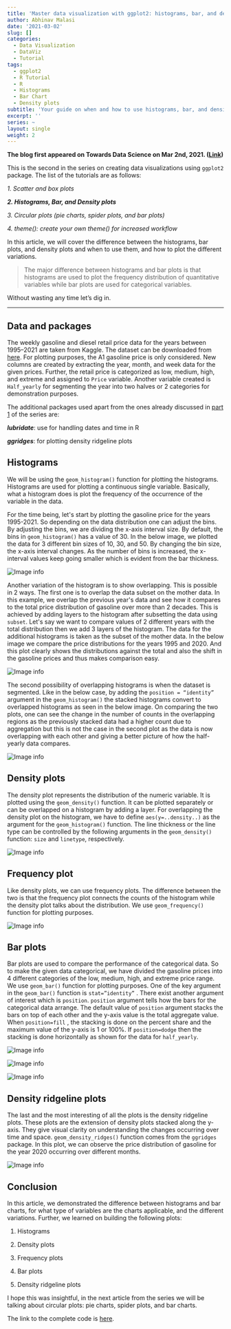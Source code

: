 ```yaml
---
title: 'Master data visualization with ggplot2: histograms, bar, and density plots'
author: Abhinav Malasi
date: '2021-03-02'
slug: []
categories:
  - Data Visualization
  - DataViz
  - Tutorial
tags:
  - ggplot2
  - R Tutorial
  - R
  - Histograms
  - Bar Chart
  - Density plots
subtitle: 'Your guide on when and how to use histograms, bar, and density plots in R'
excerpt: ''
series: ~
layout: single
weight: 2
---
```

**The blog first appeared on Towards Data Science on Mar 2nd, 2021. ([Link](https://towardsdatascience.com/master-data-visualization-with-ggplot2-histograms-bar-and-density-plots-86c8290c9adc?sk=17339a5298df8451cd6d0387f83eca4a))**

This is the second in the series on creating data visualizations using `ggplot2` package. The list of the tutorials are as follows:

_1. Scatter and box plots_

**_2. Histograms, Bar, and Density plots_**

_3. Circular plots (pie charts, spider plots, and bar plots)_

_4. theme(): create your own theme() for increased workflow_

In this article, we will cover the difference between the histograms, bar plots, and density plots and when to use them, and how to plot the different variations.

> The major difference between histograms and bar plots is that histograms are used to plot the frequency distribution of quantitative variables while bar plots are used for categorical variables.

Without wasting any time let’s dig in.

----

## Data and packages

The weekly gasoline and diesel retail price data for the years between 1995–2021 are taken from Kaggle. The dataset can be downloaded from [here](https://www.kaggle.com/mruanova/us-gasoline-and-diesel-retail-prices-1995202). For plotting purposes, the A1 gasoline price is only considered. New columns are created by extracting the year, month, and week data for the given prices. Further, the retail price is categorized as low, medium, high, and extreme and assigned to `Price` variable. Another variable created is `Half_yearly` for segmenting the year into two halves or 2 categories for demonstration purposes.

<script src="https://gist.github.com/amalasi2418/d7f722690a6f78feb3b8e8c6366d9bc3.js"></script>

<script src="https://gist.github.com/amalasi2418/b8bb3a55b209bf3d8c28406fc2c9391f.js"></script>

The additional packages used apart from the ones already discussed in [part 1](https://towardsdatascience.com/master-data-visualization-with-ggplot2-scatter-and-box-plots-2f0c14cf2b26) of the series are:

**_lubridate_**: use for handling dates and time in R

**_ggridges_**: for plotting density ridgeline plots

## Histograms

We will be using the `geom_histogram()` function for plotting the histograms. Histograms are used for plotting a continuous single variable. Basically, what a histogram does is plot the frequency of the occurrence of the variable in the data.

For the time being, let's start by plotting the gasoline price for the years 1995-2021. So depending on the data distribution one can adjust the bins. By adjusting the bins, we are dividing the x-axis interval size. By default, the bins in `geom_histogram()` has a value of 30. In the below image, we plotted the data for 3 different bin sizes of 10, 30, and 50. By changing the bin size, the x-axis interval changes. As the number of bins is increased, the x-interval values keep going smaller which is evident from the bar thickness.

<script src="https://gist.github.com/amalasi2418/a5539bf6e38007ae499eadea9aefe6da.js"></script>

![Image info](./Image1.jpg)

Another variation of the histogram is to show overlapping. This is possible in 2 ways. The first one is to overlap the data subset on the mother data. In this example, we overlap the previous year's data and see how it compares to the total price distribution of gasoline over more than 2 decades. This is achieved by adding layers to the histogram after subsetting the data using `subset`. Let's say we want to compare values of 2 different years with the total distribution then we add 3 layers of the histogram. The data for the additional histograms is taken as the subset of the mother data. In the below image we compare the price distributions for the years 1995 and 2020. And this plot clearly shows the distributions against the total and also the shift in the gasoline prices and thus makes comparison easy.

<script src="https://gist.github.com/amalasi2418/377751e872d4e9d772572cc4da14a574.js"></script>

![Image info](./Image2.jpg)

The second possibility of overlapping histograms is when the dataset is segmented. Like in the below case, by adding the `position = “identity”` argument in the `geom_histogram()` the stacked histograms convert to overlapped histograms as seen in the below image. On comparing the two plots, one can see the change in the number of counts in the overlapping regions as the previously stacked data had a higher count due to aggregation but this is not the case in the second plot as the data is now overlapping with each other and giving a better picture of how the half-yearly data compares.

<script src="https://gist.github.com/amalasi2418/4f725c8ffe9971bc85e34858a034bc7f.js"></script>

![Image info](./Image3.jpg)

## Density plots

The density plot represents the distribution of the numeric variable. It is plotted using the `geom_density()` function. It can be plotted separately or can be overlapped on a histogram by adding a layer. For overlapping the density plot on the histogram, we have to define `aes(y=..density..)` as the argument for the `geom_histogram()` function. The line thickness or the line type can be controlled by the following arguments in the `geom_density()` function: `size` and `linetype`, respectively.

<script src="https://gist.github.com/amalasi2418/14b9ed655b868c450e764ba175d57abf.js"></script>

![Image info](./Image4.jpg)

## Frequency plot

Like density plots, we can use frequency plots. The difference between the two is that the frequency plot connects the counts of the histogram while the density plot talks about the distribution. We use `geom_frequency()` function for plotting purposes.

<script src="https://gist.github.com/amalasi2418/cdfa81c55282dd0a620268f4502ebd35.js"></script>

![Image info](./Image5.jpg)

## Bar plots

Bar plots are used to compare the performance of the categorical data. So to make the given data categorical, we have divided the gasoline prices into 4 different categories of the low, medium, high, and extreme price range. We use `geom_bar()` function for plotting purposes. One of the key argument in the `geom_bar()` function is `stat=”identity”` . There exist another argument of interest which is `position`. `position` argument tells how the bars for the categorical data arrange. The default value of `position` argument stacks the bars on top of each other and the y-axis value is the total aggregate value. When `position=fill` , the stacking is done on the percent share and the maximum value of the y-axis is 1 or 100%. If `position=dodge` then the stacking is done horizontally as shown for the data for `half_yearly`.

<script src="https://gist.github.com/amalasi2418/8000590e70de716bbea6453d2fcd86d8.js"></script>

![Image info](./Image6_1.jpg)

![Image info](./Image6_2.jpg)

![Image info](./Image6_3.jpg)

## Density ridgeline plots

The last and the most interesting of all the plots is the density ridgeline plots. These plots are the extension of density plots stacked along the y-axis. They give visual clarity on understanding the changes occurring over time and space. `geom_density_ridges()` function comes from the `ggridges` package. In this plot, we can observe the price distribution of gasoline for the year 2020 occurring over different months.

<script src="https://gist.github.com/amalasi2418/a879633eaeba5304c233d6fc40f7e67f.js"></script>

![Image info](./feature.jpg)

## Conclusion

In this article, we demonstrated the difference between histograms and bar charts, for what type of variables are the charts applicable, and the different variations. Further, we learned on building the following plots:

1. Histograms

2. Density plots

3. Frequency plots

4. Bar plots

5. Density ridgeline plots

I hope this was insightful, in the next article from the series we will be talking about circular plots: pie charts, spider plots, and bar charts.

The link to the complete code is [here](https://github.com/amalasi2418/Blog-post/tree/master/ggplot2%20tutorial%202).
